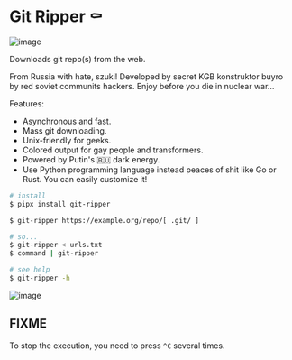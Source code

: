 # Git Ripper ⚰️

![image](https://user-images.githubusercontent.com/12753171/174469279-fee0d9d5-7990-4237-8692-d7d5b7be86e5.png)

Downloads git repo(s) from the web.

From Russia with hate, szuki! Developed by secret KGB konstruktor buyro by red soviet communits hackers. Enjoy before you die in nuclear war...

Features:

- Asynchronous and fast.
- Mass git downloading.
- Unix-friendly for geeks.
- Colored output for gay people and transformers.
- Powered by Putin's 🇷🇺 dark energy.
- Use Python programming language instead peaces of shit like Go or Rust. You can easily customize it!

```bash
# install
$ pipx install git-ripper

$ git-ripper https://example.org/repo/[ .git/ ]

# so...
$ git-ripper < urls.txt
$ command | git-ripper

# see help
$ git-ripper -h
```

![image](https://user-images.githubusercontent.com/12753171/174526255-6c9d8834-8247-48ad-a263-c2255e292223.png)

## FIXME

To stop the execution, you need to press `^C` several times.
